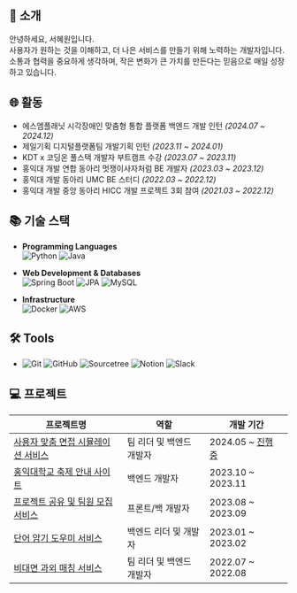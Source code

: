 
## 🧩 소개

안녕하세요, 서혜원입니다.  
사용자가 원하는 것을 이해하고, 더 나은 서비스를 만들기 위해 노력하는 개발자입니다.  
소통과 협력을 중요하게 생각하며, 작은 변화가 큰 가치를 만든다는 믿음으로 매일 성장하고 있습니다.

## 🌐 활동

- 에스엠플래닛 시각장애인 맞춤형 통합 플랫폼 백엔드 개발 인턴 *(2024.07 ~ 2024.12)*  
- 제일기획 디지털플랫폼팀 개발기획 인턴 *(2023.11 ~ 2024.01)*  
- KDT x 코딩온 풀스택 개발자 부트캠프 수강 *(2023.07 ~ 2023.11)*  
- 홍익대 개발 연합 동아리 멋쟁이사자처럼 BE 개발자 *(2023.03 ~ 2023.12)*  
- 홍익대 개발 동아리 UMC BE 스터디 *(2022.03 ~ 2022.12)*  
- 홍익대 개발 중앙 동아리 HICC 개발 프로젝트 3회 참여 *(2021.03 ~ 2022.12)*  

## 📚 기술 스택

- **Programming Languages**  
  ![Python](https://img.shields.io/badge/Python-3776AB?style=flat-square&logo=Python&logoColor=white) 
  ![Java](https://img.shields.io/badge/Java-007396?style=flat-square&logo=Java&logoColor=white)

- **Web Development & Databases**  
  ![Spring Boot](https://img.shields.io/badge/Spring_Boot-6DB33F?style=flat-square&logo=Spring&logoColor=white) 
  ![JPA](https://img.shields.io/badge/JPA-6DB33F?style=flat-square&logo=Hibernate&logoColor=white) 
  ![MySQL](https://img.shields.io/badge/MySQL-4479A1?style=flat-square&logo=MySQL&logoColor=white)

- **Infrastructure**  
  ![Docker](https://img.shields.io/badge/Docker-2496ED?style=flat-square&logo=Docker&logoColor=white) 
  ![AWS](https://img.shields.io/badge/AWS-FF9900?style=flat-square&logo=Amazon-AWS&logoColor=white)

## 🛠️ Tools

- 
   ![Git](https://img.shields.io/badge/Git-F05032?style=flat-square&logo=Git&logoColor=white) 
   ![GitHub](https://img.shields.io/badge/GitHub-181717?style=flat-square&logo=GitHub&logoColor=white) 
   ![Sourcetree](https://img.shields.io/badge/Sourcetree-0052CC?style=flat-square&logo=Atlassian&logoColor=white) 
   ![Notion](https://img.shields.io/badge/Notion-000000?style=flat-square&logo=Notion&logoColor=white) 
   ![Slack](https://img.shields.io/badge/Slack-4A154B?style=flat-square&logo=Slack&logoColor=white)


## 💻 프로젝트
                                       
   
   | 프로젝트명                                           | 역할                  | 개발 기간           |
   | ---------------------------------------------------- | --------------------- | ------------------- |
   | [사용자 맞춤 면접 시뮬레이션 서비스](https://github.com/Hongik-Graduate-Team/Backend) | 팀 리더 및 백엔드 개발자 | 2024.05 ~ [진행 중](https://namanba.site)      |
   | [홍익대학교 축제 안내 사이트](https://github.com/HongikUnivFestival/server-with-spring-boot)   | 백엔드 개발자          | 2023.10 ~ 2023.11   |
   | [프로젝트 공유 및 팀원 모집 서비스](https://github.com/JSHWJ/KDT-8-Coplearn)                  | 프론트/백 개발자       | 2023.08 ~ 2023.09   |
   | [단어 암기 도우미 서비스](https://github.com/HICC-Bootcamp/2023-forever-VocaAllday)           | 백엔드 리더 및 개발자  | 2023.01 ~ 2023.02   |
   | [비대면 과외 매칭 서비스](https://github.com/HICC-Bootcamp/2022-Justworkhard-tutorKING)       | 팀 리더 및 백엔드 개발자 | 2022.07 ~ 2022.08   |







